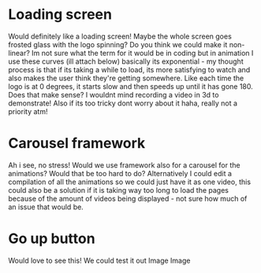 # Loading screen
Would definitely like a loading screen! Maybe the whole screen goes frosted glass with the logo spinning? Do you think we could make it non-linear? Im not sure what the term for it would be in coding but in animation I use these curves (ill attach below) basically its exponential - my thought process is that if its taking a while to load, its more satisfying to watch and also makes the user think they're getting somewhere. Like each time the logo is at 0 degrees, it starts slow and then speeds up until it has gone 180. Does that make sense? I wouldnt mind recording a video in 3d to demonstrate! Also if its too tricky dont worry about it haha, really not a priority atm!

# Carousel framework
Ah i see, no stress! Would we use framework also for a carousel for the animations? Would that be too hard to do? Alternatively I could edit a compilation of all the animations so we could just have it as one video, this could also be a solution if it is taking way too long to load the pages because of the amount of videos being displayed - not sure how much of an issue that would be.

# Go up button
Would love to see this! We could test it out
Image
Image
